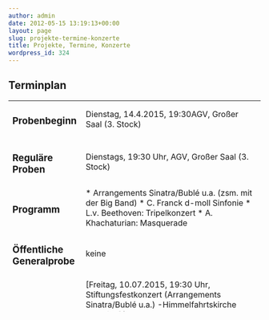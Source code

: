 ```yaml
---
author: admin
date: 2012-05-15 13:19:13+00:00
layout: page
slug: projekte-termine-konzerte
title: Projekte, Termine, Konzerte
wordpress_id: 324
---
```


## Terminplan

<table width="845" style="height: 421px;" border="0" >
<tbody >
<tr >

<td >

### Probenbeginn
</td>

<td >Dienstag, 14.4.2015, 19:30AGV, Großer Saal (3. Stock)
</td>
</tr>
<tr >

<td >

### Reguläre Proben
</td>

<td >Dienstags, 19:30 Uhr, AGV, Großer Saal (3. Stock)
</td>
</tr>
<tr >

<td >

### Programm
</td>

<td >
  * Arrangements Sinatra/Bublé u.a. (zsm. mit der Big Band)
  * C. Franck d-moll Sinfonie
  * L.v. Beethoven: Tripelkonzert
  * A. Khachaturian: Masquerade
</td>
</tr>
<tr >

<td >

### Öffentliche Generalprobe
</td>

<td >keine
</td>
</tr>
<tr >

<td >

### Konzert
</td>

<td >[Freitag, 10.07.2015, 19:30 Uhr, Stiftungsfestkonzert (Arrangements Sinatra/Bublé u.a.) -Himmelfahrtskirche Sendling](https://www.agv-muenchen.de/event/stiftungsfestkonzert-2/?instance_id=1462)

Samstag 31.10.2015, 19:30 Herbstkonzert (Franck, Beethoven, Khachaturian) - Aula der LMU
</td>
</tr>
</tbody>
</table>
